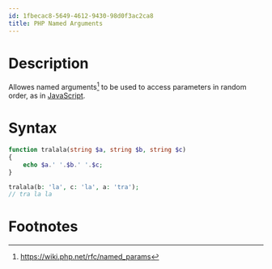 ```yaml
---
id: 1fbecac8-5649-4612-9430-98d0f3ac2ca8
title: PHP Named Arguments
---
```


# Description

Allowes named arguments[^1] to be used to access parameters in random
order, as in [JavaScript](20200922162127-named_parameters).

# Syntax

``` php
function tralala(string $a, string $b, string $c)
{
    echo $a.' '.$b.' '.$c;
}

tralala(b: 'la', c: 'la', a: 'tra');
// tra la la
```

# Footnotes

[^1]: <https://wiki.php.net/rfc/named_params>
